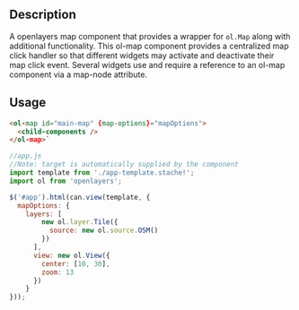 <!--

@module {can.Component} components/ol-map <ol-map />
@parent geocola.components

-->

## Description

A openlayers map component that provides a wrapper for `ol.Map` along with additional functionality. This ol-map component provides a centralized map click handler so that different widgets may activate and deactivate their map click event. Several widgets use and require a reference to an ol-map component via a map-node attribute.

## Usage

```html
<ol-map id="main-map" {map-options}="mapOptions">
  <child-components />
</ol-map>`
```

```javascript
//app.js
//Note: target is automatically supplied by the component
import template from './app-template.stache!';
import ol from 'openlayers';

$('#app').html(can.view(template, {
  mapOptions: {
    layers: [
        new ol.layer.Tile({
          source: new ol.source.OSM()
        })
      ],
      view: new ol.View({
        center: [10, 30],
        zoom: 13
      })
    }
}));
```
